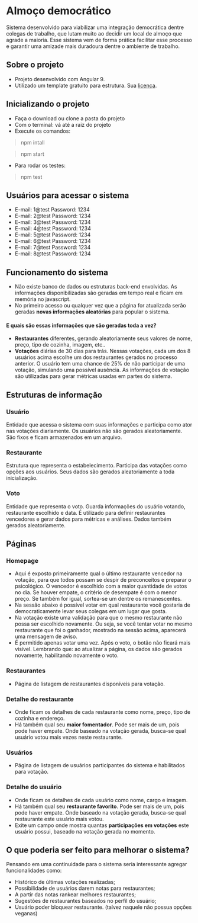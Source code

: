 # Almoço democrático

Sistema desenvolvido para viabilizar uma integração democrática dentre colegas de trabalho, que lutam muito ao decidir um local de almoço que agrade a maioria. Esse sistema vem de forma prática facilitar esse processo e garantir uma amizade mais duradoura dentre o ambiente de trabalho.

## Sobre o projeto
- Projeto desenvolvido com Angular 9.
- Utilizado um template gratuito para estrutura. Sua [licença](https://github.com/llmichaelsen/where-today/blob/master/LICENSE.md).

## Inicializando o projeto
- Faça o download ou clone a pasta do projeto
- Com o terminal: vá até a raiz do projeto
- Execute os comandos: 
> npm intall

> npm start
- Para rodar os testes: 
> npm test

## Usuários para acessar o sistema

- E-mail: 1@test  Password: 1234
- E-mail: 2@test  Password: 1234
- E-mail: 3@test  Password: 1234
- E-mail: 4@test  Password: 1234
- E-mail: 5@test  Password: 1234
- E-mail: 6@test  Password: 1234
- E-mail: 7@test  Password: 1234
- E-mail: 8@test  Password: 1234

## Funcionamento do sistema

- Não existe banco de dados ou estruturas back-end envolvidas. As informações disponibilizadas são geradas em tempo real e ficam em memória no javascript.
- No primeiro acesso ou qualquer vez que a página for atualizada serão geradas **novas informações aleatórias** para popular o sistema.
#### E quais são essas informações que são geradas toda a vez?
- **Restaurantes** diferentes, gerando aleatoriamente seus valores de nome, preço, tipo de cozinha, imagem, etc..
- **Votações** diárias de 30 dias para trás. Nessas votações, cada um dos 8 usuários acima escolhe um dos restaurantes gerados no processo anterior. O usuário tem uma chance de 25% de não participar de uma votação, simulando uma possível ausência. As informações de votação são utilizadas para gerar métricas usadas em partes do sistema.


## Estruturas de informação

### Usuário
Entidade que acessa o sistema com suas informações e participa como ator nas votações diariamente. Os usuários não são gerados aleatoriamente. São fixos e ficam armazenados em um arquivo.

### Restaurante
Estrutura que representa o estabelecimento. Participa das votações como opções aos usuários. Seus dados são gerados aleatoriamente a toda inicialização.

### Voto
Entidade que representa o voto. Guarda informações do usuário votando, restaurante escolhido e data.
É utilizado para definir restaurantes vencedores e gerar dados para métricas e análises. Dados também gerados aleatoriamente.

## Páginas

### Homepage
- Aqui é exposto primeiramente qual o último restaurante vencedor na votação, para que todos possam se despir de preconceitos e preparar o psicológico. O vencedor é escolhido com a maior quantidade de votos no dia. Se houver empate, o critério de desempate é com o menor preço. Se também for igual, sortea-se um dentre os remanescentes.
- Na sessão abaixo é possível votar em qual restaurante você gostaria de democraticamente levar seus colegas em um lugar que gosta.
- Na votação existe uma validação para que o mesmo restaurante não possa ser escolhido novamente. Ou seja, se você tentar votar no mesmo restaurante que foi o ganhador, mostrado na sessão acima, aparecerá uma mensagem de aviso.
- É permitido apenas votar uma vez. Após o voto, o botão não ficará mais visível. Lembrando que: ao atualizar a página, os dados são gerados novamente, habilitando novamente o voto.

### Restaurantes
- Página de listagem de restaurantes disponíveis para votação.

### Detalhe do restaurante
- Onde ficam os detalhes de cada restaurante como nome, preço, tipo de cozinha e endereço. 
- Há também qual seu **maior fomentador**. Pode ser mais de um, pois pode haver empate. Onde baseado na votação gerada, busca-se qual usuário votou mais vezes neste restaurante.

### Usuários
- Página de listagem de usuários participantes do sistema e habilitados para votação.

### Detalhe do usuário
- Onde ficam os detalhes de cada usuário como nome, cargo e imagem. 
- Há também qual seu **restaurante favorito**. Pode ser mais de um, pois pode haver empate. Onde baseado na votação gerada, busca-se qual restaurante este usuário mais votou.
- Exite um campo onde mostra quantas **participações em votações** este usuário possui, baseado na votação gerada no momento. 

## O que poderia ser feito para melhorar o sistema?

Pensando em uma continuidade para o sistema seria interessante agregar funcionalidades como:

- Histórico de últimas votações realizadas;
- Possibilidade de usuários darem notas para restaurantes;
- A partir das notas rankear melhores restaurantes;
- Sugestões de restaurantes baseados no perfil do usuário;
- Usuário poder bloquear restaurante. (talvez naquele não possua opções veganas)
